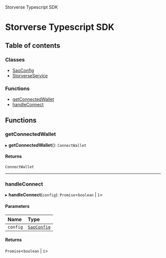 Storverse Typescript SDK

# Storverse Typescript SDK

## Table of contents

### Classes

- [SaoConfig](classes/SaoConfig.md)
- [StorverseService](classes/StorverseService.md)

### Functions

- [getConnectedWallet](README.md#getconnectedwallet)
- [handleConnect](README.md#handleconnect)

## Functions

### getConnectedWallet

▸ **getConnectedWallet**(): `ConnectWallet`

#### Returns

`ConnectWallet`

___

### handleConnect

▸ **handleConnect**(`config`): `Promise`<`boolean` \| ``1``\>

#### Parameters

| Name | Type |
| :------ | :------ |
| `config` | [`SaoConfig`](classes/SaoConfig.md) |

#### Returns

`Promise`<`boolean` \| ``1``\>

